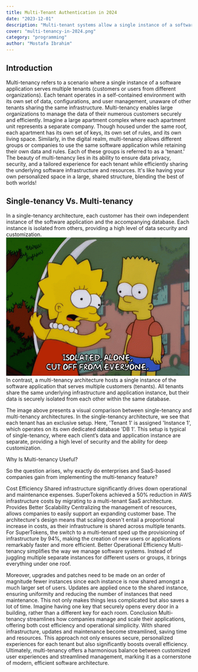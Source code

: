 ```yaml
---
title: Multi-Tenant Authentication in 2024
date: "2023-12-01"
description: "Multi-tenant systems allow a single instance of a software application to serve multiple different tenants. This allows for a number of benefits that will be explored in this blog"
cover: "multi-tenancy-in-2024.png"
category: "programming"
author: "Mostafa Ibrahim"
---
```


## Introduction

Multi-tenancy refers to a scenario where a single instance of a software application serves multiple tenants (customers or users from different organizations). Each tenant operates in a self-contained environment with its own set of data, configurations, and user management, unaware of other tenants sharing the same infrastructure. Multi-tenancy enables large organizations to manage the data of their numerous customers securely and efficiently. Imagine a large apartment complex where each apartment unit represents a separate company. Though housed under the same roof, each apartment has its own set of keys, its own set of rules, and its own living space.
Similarly, in the digital realm, multi-tenancy allows different groups or companies to use the same software application while retaining their own data and rules. Each of these groups is referred to as a 'tenant.' The beauty of multi-tenancy lies in its ability to ensure data privacy, security, and a tailored experience for each tenant while efficiently sharing the underlying software infrastructure and resources. It's like having your own personalized space in a large, shared structure, blending the best of both worlds!


## Single-tenancy Vs. Multi-tenancy
In a single-tenancy architecture, each customer has their own independent instance of the software application and the accompanying database. Each instance is isolated from others, providing a high level of data security and customization.
![isolated gif](./isolated-alone.gif)
In contrast, a multi-tenancy architecture hosts a single instance of the software application that serves multiple customers (tenants). All tenants share the same underlying infrastructure and application instance, but their data is securely isolated from each other within the same database.


The image above presents a visual comparison between single-tenancy and multi-tenancy architectures. In the single-tenancy architecture, we see that each tenant has an exclusive setup. Here, 'Tenant 1' is assigned 'Instance 1', which operates on its own dedicated database 'DB 1'. This setup is typical of single-tenancy, where each client’s data and application instance are separate, providing a high level of security and the ability for deep customization.


Why Is Multi-tenancy Useful?

So the question arises, why exactly do enterprises and SaaS-based companies gain from implementing the multi-tenancy feature?


Cost Efficiency
Shared infrastructure significantly drives down operational and maintenance expenses. SuperTokens achieved a 50% reduction in AWS infrastructure costs by migrating to a multi-tenant SaaS architecture.
Provides Better Scalability
Centralizing the management of resources, allows companies to easily support an expanding customer base. The architecture's design means that scaling doesn't entail a proportional increase in costs, as their infrastructure is shared across multiple tenants. 
For SuperTokens, the switch to a multi-tenant sped up the provisioning of infrastructure by 94%, making the creation of new users or applications remarkably faster and more efficient. 
Better Operational Efficiency
Multi-tenancy simplifies the way we manage software systems. Instead of juggling multiple separate instances for different users or groups, it brings everything under one roof. 



Moreover, upgrades and patches need to be made on an order of magnitude fewer instances since each instance is now shared amongst a much larger set of users. Updates are applied once to the shared instance, ensuring uniformity and reducing the number of instances that need maintenance. This not only makes things less complicated but also saves a lot of time. Imagine having one key that securely opens every door in a building, rather than a different key for each room.
Conclusion
Multi-tenancy streamlines how companies manage and scale their applications, offering both cost efficiency and operational simplicity. With shared infrastructure, updates and maintenance become streamlined, saving time and resources. This approach not only ensures secure, personalized experiences for each tenant but also significantly boosts overall efficiency. Ultimately, multi-tenancy offers a harmonious balance between customized user experiences and streamlined management, marking it as a cornerstone of modern, efficient software architecture.


